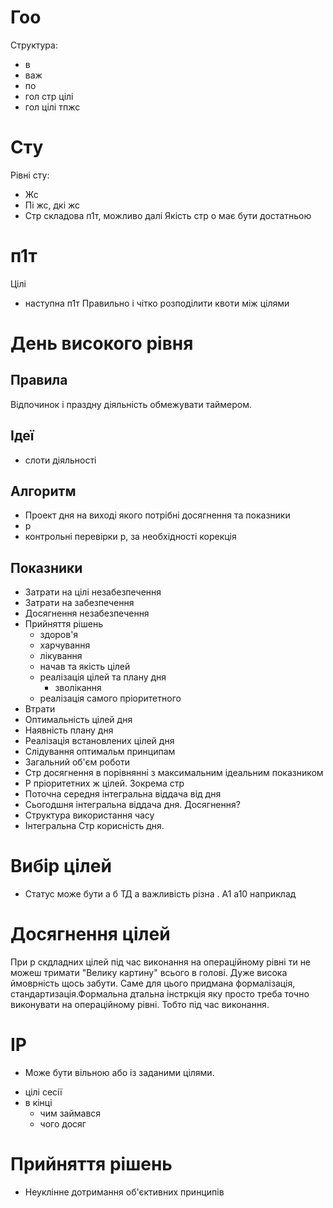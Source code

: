 # Гоо
Структура:
- в 
- важ 
- по 
- гол стр цілі 
- гол цілі тпжс 
# Сту 
Рівні сту:
- Жс 
- Пі жс, дкі жс 
- Стр складова п1т, можливо далі
Якість стр о має бути достатньою
# п1т
Цілі
- наступна п1т
Правильно і чітко розподілити квоти між цілями 
# День високого рівня
## Правила
Відпочинок і праздну діяльність обмежувати таймером.
## Ідеї
- слоти діяльності 
## Алгоритм 
- Проект дня на виході якого потрібні досягнення та показники 
- р 
- контрольні перевірки р, за необхідності корекція
## Показники
- Затрати на цілі незабезпечення 
- Затрати на забезпечення 
- Досягнення незабезпечення 
- Прийняття рішень 
	- здоров'я 
	- харчування 
	- лікування 
	- начав та якість цілей 
	- реалізація цілей та плану  дня
		- зволікання 
	- реалізація самого пріоритетного 
- Втрати 
- Оптимальність цілей дня 
- Наявність плану дня 
- Реалізація встановлених цілей дня 
- Слідування оптимальм принципам 
- Загальний об'єм роботи 
- Стр досягнення в порівнянні з максимальним ідеальним показником 
- Р пріоритетних ж цілей. Зокрема стр 
- Поточна середня інтегральна віддача від дня 
- Сьогодшня інтегральна віддача дня. Досягнення?
- Структура використання часу 
- Інтегральна Стр корисність дня.
# Вибір цілей
* Статус може бути а б ТД а важливість різна . А1 а10 наприклад 
# Досягнення цілей
При р скдладних цілей під час виконання на операційному рівні ти не можеш тримати "Велику картину" всього в голові. Дуже висока ймоврність щось забути. Саме для цього придмана формалізація, стандартизація.Формальна дтальна інстркція яку просто треба точно виконувати на операційному рівні. Тобто під час виконання.
# ІР
* Може бути вільною або із заданими цілями.
- цілі сесії 
- в кінці 
	- чим займався 
	- чого досяг 
# Прийняття рішень
- Неуклінне дотримання об'єктивних принципів 